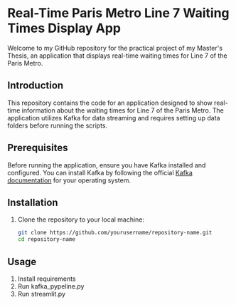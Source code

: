 # Real-Time Paris Metro Line 7 Waiting Times Display App

Welcome to my GitHub repository for the practical project of my Master's Thesis, an application that displays real-time waiting times for Line 7 of the Paris Metro.

## Introduction

This repository contains the code for an application designed to show real-time information about the waiting times for Line 7 of the Paris Metro. The application utilizes Kafka for data streaming and requires setting up data folders before running the scripts.

## Prerequisites

Before running the application, ensure you have Kafka installed and configured. You can install Kafka by following the official [Kafka documentation](https://kafka.apache.org/documentation/) for your operating system.

## Installation

1. Clone the repository to your local machine:

   ```bash
   git clone https://github.com/yourusername/repository-name.git
   cd repository-name


## Usage
1. Install requirements
2. Run kafka_pypeline.py
3. Run streamlit.py
